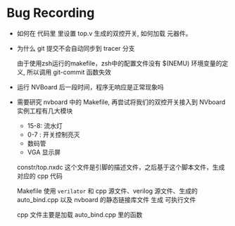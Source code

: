 # Bug Recording

- 如何在 代码里 里设置 top.v 生成的双控开关, 如何加载 元器件。

- 为什么 git 提交不会自动同步到 tracer 分支

    由于使用zsh运行的makefile，zsh中的配置文件没有 $(NEMU) 环境变量的定义, 所以调用 git-commit 函数失效

- 运行 NVBoard 后一段时间，程序无响应是正常现象吗

- 需要研究 nvboard 中的 Makefile, 再尝试将我们的双控开关接入到 NVboard
    实例工程有几大模块
    - 15-8: 流水灯
    - 0-7 : 开关控制亮灭
    - 数码管
    - VGA 显示屏

    constr/top.nxdc 这个文件是引脚的描述文件，之后基于这个脚本文件，生成对应的 cpp 代码

    Makefile 使用 `verilator` 和 cpp 源文件、verilog 源文件、生成的 auto_bind.cpp 以及 nvboard 的静态链接库文件 生成
    可执行文件

    cpp 文件主要是加载 auto_bind.cpp 里的函数
